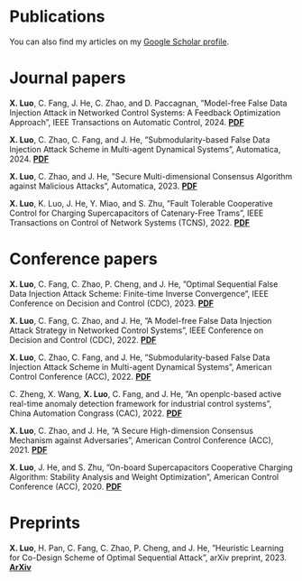 Publications
====
You can also find my articles on my [Google Scholar profile](https://scholar.google.com/citations?hl=zh-CN&user=oC-4tjYAAAAJ).

Journal papers
====
**X. Luo**, C. Fang, J. He, C. Zhao, and D. Paccagnan, ”Model-free False Data Injection Attack in Networked Control Systems: A Feedback Optimization Approach”, IEEE Transactions on Automatic Control, 2024. **[PDF](https://ieeexplore.ieee.org/stamp/stamp.jsp?tp=&arnumber=10636335)**

**X. Luo**, C. Zhao, C. Fang, and J. He, ”Submodularity-based False Data Injection Attack Scheme in Multi-agent Dynamical Systems”, Automatica, 2024. **[PDF](https://www.sciencedirect.com/science/article/abs/pii/S0005109823005939)**

**X. Luo**, C. Zhao, and J. He, ”Secure Multi-dimensional Consensus Algorithm against Malicious Attacks”, Automatica, 2023. **[PDF](https://www.sciencedirect.com/science/article/abs/pii/S0005109823003850?fr=RR-2&ref=pdf_download&rr=8e09b470ef1e4cce)**

**X. Luo**, K. Luo, J. He, Y. Miao, and S. Zhu, ”Fault Tolerable Cooperative Control for Charging Supercapacitors of Catenary-Free Trams”, IEEE Transactions on Control of Network Systems (TCNS), 2022. **[PDF](https://ieeexplore.ieee.org/stamp/stamp.jsp?tp=&arnumber=9910403)**


Conference papers
====
**X. Luo**, C. Fang, C. Zhao, P. Cheng, and J. He, ”Optimal Sequential False Data Injection Attack Scheme: Finite-time Inverse Convergence”, IEEE Conference on Decision and Control (CDC), 2023. **[PDF](https://ieeexplore.ieee.org/stamp/stamp.jsp?tp=&arnumber=10384048)**

**X. Luo**, C. Fang, C. Zhao, and J. He, ”A Model-free False Data Injection Attack Strategy in Networked Control Systems”, IEEE Conference on Decision and Control (CDC), 2022. **[PDF](https://ieeexplore.ieee.org/stamp/stamp.jsp?tp=&arnumber=9992710)**

**X. Luo**, C. Zhao, C. Fang, and J. He, ”Submodularity-based False Data Injection Attack Scheme in Multi-agent Dynamical Systems”, American Control Conference (ACC), 2022. **[PDF](https://ieeexplore.ieee.org/stamp/stamp.jsp?tp=&arnumber=9867238)**

C. Zheng, X. Wang, **X. Luo**, C. Fang, and J. He, ”An openplc-based active real-time anomaly detection framework for industrial control systems”, China Automation Congrass (CAC), 2022. **[PDF](https://ieeexplore.ieee.org/stamp/stamp.jsp?tp=&arnumber=10055121)**

**X. Luo**, C. Zhao, and J. He, ”A Secure High-dimension Consensus Mechanism against Adversaries”, American Control Conference (ACC), 2021. **[PDF](https://ieeexplore.ieee.org/stamp/stamp.jsp?tp=&arnumber=9482880)**

**X. Luo**, J. He, and S. Zhu, ”On-board Supercapacitors Cooperative Charging Algorithm: Stability Analysis and Weight Optimization”, American Control Conference (ACC), 2020. **[PDF](https://ieeexplore.ieee.org/stamp/stamp.jsp?tp=&arnumber=9147667)**


Preprints
====
**X. Luo**, H. Pan, C. Fang, C. Zhao, P. Cheng, and J. He, ”Heuristic Learning for Co-Design Scheme of Optimal Sequential Attack”, arXiv preprint, 2023. **[ArXiv](https://arxiv.org/pdf/2311.09933)**


